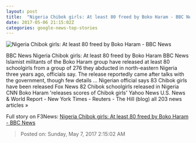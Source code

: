 ```yaml
---
layout: post
title:  "Nigeria Chibok girls: At least 80 freed by Boko Haram - BBC News"
date: 2017-05-06 21:15:02Z
categories: google-news-top-stories
---
```


![Nigeria Chibok girls: At least 80 freed by Boko Haram - BBC News](https://ichef-1.bbci.co.uk/news/1024/cpsprodpb/41F3/production/_95938861_nigeriangirls.jpg)

BBC News Nigeria Chibok girls: At least 80 freed by Boko Haram BBC News Islamist militants of the Boko Haram group have released at least 80 schoolgirls from a group of 276 they abducted in north-eastern Nigeria three years ago, officials say. The release reportedly came after talks with the government, though few details ... Nigerian official says 83 Chibok girls have been released Fox News 82 Chibok schoolgirls released in Nigeria CNN Boko Haram 'releases scores of Chibok girls' Yahoo News U.S. News & World Report - New York Times - Reuters - The Hill (blog) all 203 news articles »


Full story on F3News: [Nigeria Chibok girls: At least 80 freed by Boko Haram - BBC News](http://www.f3nws.com/n/rcemJC)

> Posted on: Sunday, May 7, 2017 2:15:02 AM
